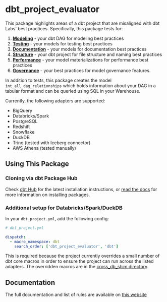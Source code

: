 # dbt_project_evaluator

This package highlights areas of a dbt project that are misaligned with dbt Labs' best practices.
Specifically, this package tests for:

1. __[Modeling](https://dbt-labs.github.io/dbt-project-evaluator/latest/rules/modeling/)__ - your dbt DAG for modeling best practices
2. __[Testing](https://dbt-labs.github.io/dbt-project-evaluator/latest/rules/testing)__ - your models for testing best practices
3. __[Documentation](https://dbt-labs.github.io/dbt-project-evaluator/latest/rules/documentation)__ - your models for documentation best practices
4. __[Structure](https://dbt-labs.github.io/dbt-project-evaluator/latest/rules/structure)__ - your dbt project for file structure and naming best practices
5. __[Performance](https://dbt-labs.github.io/dbt-project-evaluator/latest/rules/performance)__ - your model materializations for performance best practices
6. __[Governance](https://dbt-labs.github.io/dbt-project-evaluator/latest/rules/governance)__ - your best practices for model governance features.

In addition to tests, this package creates the model `int_all_dag_relationships` which holds information about your DAG in a tabular format and can be queried using SQL in your Warehouse.

Currently, the following adapters are supported:

- BigQuery
- Databricks/Spark
- PostgreSQL
- Redshift
- Snowflake
- DuckDB
- Trino (tested with Iceberg connector)
- AWS Athena (tested manually)

## Using This Package

### Cloning via dbt Package Hub
  
Check [dbt Hub](https://hub.getdbt.com/dbt-labs/dbt_project_evaluator/latest/) for the latest installation instructions, or [read the docs](https://docs.getdbt.com/docs/package-management) for more information on installing packages.

### Additional setup for Databricks/Spark/DuckDB

In your `dbt_project.yml`, add the following config:

```yml
# dbt_project.yml

dispatch:
  - macro_namespace: dbt
    search_order: ['dbt_project_evaluator', 'dbt']
```

This is required because the project currently overrides a small number of dbt core macros in order to ensure the project can run across the listed adapters. The overridden macros are in the [cross_db_shim directory](macros/cross_db_shim/).
  
## Documentation

The full documentation and list of rules are available on [this website](https://dbt-labs.github.io/dbt-project-evaluator/)
